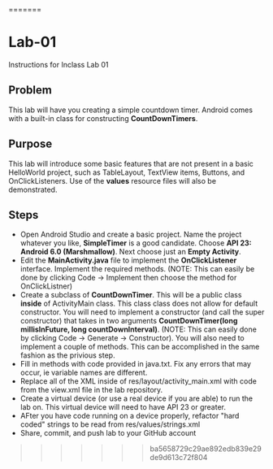 =======
# Lab-01
Instructions for Inclass Lab 01

## Problem
This lab will have you creating a simple countdown timer. Android comes with a built-in class for constructing **CountDownTimers**.

## Purpose
This lab will introduce some basic features that are not present in a basic HelloWorld project, such as TableLayout, TextView items, Buttons, and OnClickListeners. Use of the **values** resource files will also be demonstrated.  

## Steps
* Open Android Studio and create a basic project. Name the project whatever you like, **SimpleTimer** is a good candidate. Choose **API 23: Android 6.0 (Marshmallow)**. Next choose just an **Empty Activity**.
* Edit the **MainActivity.java** file to implement the **OnClickListener** interface. Implement the required methods. (NOTE: This can easily be done by clicking Code -> Implement then choose the method for OnClickListner)
* Create a subclass of **CountDownTimer**. This will be a public class **inside** of ActivityMain class. This class class does not allow for default constructor. You will need to implement a constructor (and call the super constructor) that takes in two arguments **CountDownTimer(long millisInFuture, long countDownInterval)**. (NOTE: This can easily done by clicking Code -> Generate -> Constructor). You will also need to implement a couple of methods. This can be accomplished in the same fashion as the privious step.
* Fill in methods with code provided in java.txt. Fix any errors that may occur, ie variable names are different.
* Replace all of the XML inside of res/layout/activity_main.xml with code from the view.xml file in the lab repository.
* Create a virtual device (or use a real device if you are able) to run the lab on. This virtual device will need to have API 23 or greater.
* AFter you have code running on a device properly, refactor "hard coded" strings to be read from res/values/strings.xml
* Share, commit, and push lab to your GitHub account
>>>>>>> ba5658729c29ae892edb839e29de9d613c72f804
